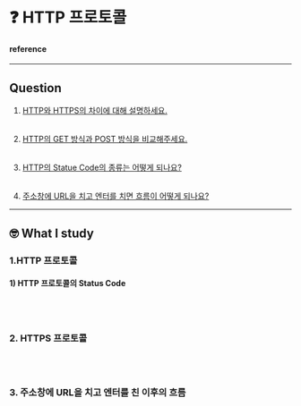 # :question: HTTP 프로토콜

#### reference
<hr>

## Question
1. [HTTP와 HTTPS의 차이에 대해 설명하세요.]()
<br><br>

1. [HTTP의 GET 방식과 POST 방식을 비교해주세요.]()
<br><br>

1. [HTTP의 Statue Code의 종류는 어떻게 되나요?]()
<br><br>

1. [주소창에 URL을 치고 엔터를 치면 흐름이 어떻게 되나요?]()

<hr>

## :nerd_face:	What I study
### 1.HTTP 프로토콜

#### 1) HTTP 프로토콜의 Status Code

<br><br>

### 2. HTTPS 프로토콜


<br><br>

### 3. 주소창에 URL을 치고 엔터를 친 이후의 흐름
